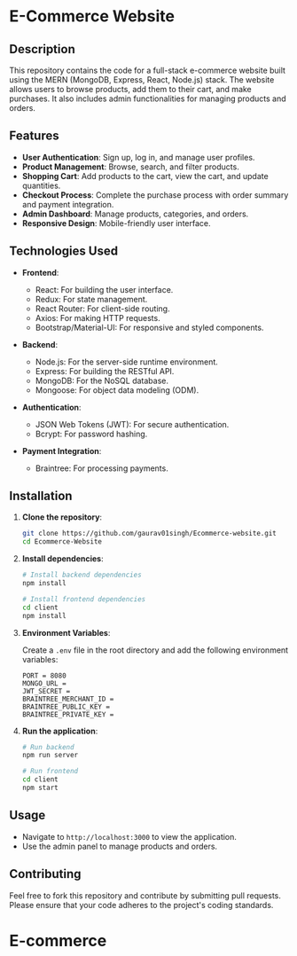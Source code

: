 # E-Commerce Website

## Description

This repository contains the code for a full-stack e-commerce website built using the MERN (MongoDB, Express, React, Node.js) stack. The website allows users to browse products, add them to their cart, and make purchases. It also includes admin functionalities for managing products and orders.

## Features

- **User Authentication**: Sign up, log in, and manage user profiles.
- **Product Management**: Browse, search, and filter products.
- **Shopping Cart**: Add products to the cart, view the cart, and update quantities.
- **Checkout Process**: Complete the purchase process with order summary and payment integration.
- **Admin Dashboard**: Manage products, categories, and orders.
- **Responsive Design**: Mobile-friendly user interface.

## Technologies Used

- **Frontend**:
  - React: For building the user interface.
  - Redux: For state management.
  - React Router: For client-side routing.
  - Axios: For making HTTP requests.
  - Bootstrap/Material-UI: For responsive and styled components.

- **Backend**:
  - Node.js: For the server-side runtime environment.
  - Express: For building the RESTful API.
  - MongoDB: For the NoSQL database.
  - Mongoose: For object data modeling (ODM).

- **Authentication**:
  - JSON Web Tokens (JWT): For secure authentication.
  - Bcrypt: For password hashing.

- **Payment Integration**:
  - Braintree: For processing payments.

## Installation

1. **Clone the repository**:

    ```sh
    git clone https://github.com/gaurav01singh/Ecommerce-website.git
    cd Ecommerce-Website
    ```

2. **Install dependencies**:

    ```sh
    # Install backend dependencies
    npm install

    # Install frontend dependencies
    cd client
    npm install
    ```

3. **Environment Variables**:

    Create a `.env` file in the root directory and add the following environment variables:

    ```env
    PORT = 8080
    MONGO_URL = 
    JWT_SECRET = 
    BRAINTREE_MERCHANT_ID =
    BRAINTREE_PUBLIC_KEY = 
    BRAINTREE_PRIVATE_KEY = 
    ```

4. **Run the application**:

    ```sh
    # Run backend
    npm run server

    # Run frontend
    cd client
    npm start
    ```

## Usage

- Navigate to `http://localhost:3000` to view the application.
- Use the admin panel to manage products and orders.

## Contributing

Feel free to fork this repository and contribute by submitting pull requests. Please ensure that your code adheres to the project's coding standards.
# E-commerce
